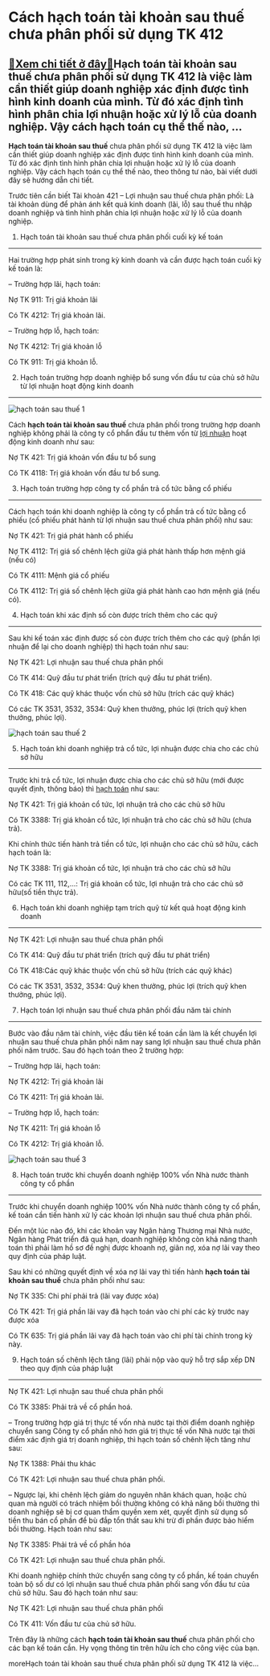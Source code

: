 Cách hạch toán tài khoản sau thuế chưa phân phối sử dụng TK 412
===============================================================

[:gift:Xem chi tiết ở đây:gift:](https://hddtvn.com/cach-hach-toan-tai-khoan-sau-thue-chua-phan-phoi-su-dung-tk-412/)Hạch toán tài khoản sau thuế chưa phân phối sử dụng TK 412 là việc làm cần thiết giúp doanh nghiệp xác định được tình hình kinh doanh của mình. Từ đó xác định tình hình phân chia lợi nhuận hoặc xử lý lỗ của doanh nghiệp. Vậy cách hạch toán cụ thể thế nào, …
-----------------------------------------------------------------------------------------------------------------------------------------------------------------------------------------------------------------------------------------------------------------

**Hạch toán tài khoản sau thuế** chưa phân phối sử dụng TK 412 là việc làm cần thiết giúp doanh nghiệp xác định được tình hình kinh doanh của mình. Từ đó xác định tình hình phân chia lợi nhuận hoặc xử lý lỗ của doanh nghiệp. Vậy cách hạch toán cụ thể thế nào, theo thông tư nào, bài viết dưới đây sẽ hướng dẫn chi tiết.


Trước tiên cần biết Tài khoản 421 – Lợi nhuận sau thuế chưa phân phối: Là tài khoản dùng để phản ánh kết quả kinh doanh (lãi, lỗ) sau thuế thu nhập doanh nghiệp và tình hình phân chia lợi nhuận hoặc xử lý lỗ của doanh nghiệp.


1. Hạch toán tài khoản sau thuế chưa phân phối cuối kỳ kế toán
--------------------------------------------------------------


Hai trường hợp phát sinh trong kỳ kinh doanh và cần được hạch toán cuối kỳ kế toán là:


– Trường hợp lãi, hạch toán:


Nợ TK 911: Trị giá khoản lãi


Có TK 4212: Trị giá khoản lãi.


– Trường hợp lỗ, hạch toán:


Nợ TK 4212: Trị giá khoản lỗ


Có TK 911: Trị giá khoản lỗ.


2. Hạch toán trường hợp doanh nghiệp bổ sung vốn đầu tư của chủ sở hữu từ lợi nhuận hoạt động kinh doanh
--------------------------------------------------------------------------------------------------------


![hạch toán sau thuế 1](https://hddtvn.com/wp-content/uploads/2021/01/150118030044.jpg)


Cách **hạch toán tài khoản sau thuế** chưa phân phối trong trường hợp doanh nghiệp không phải là công ty cổ phẩn đầu tư thêm vốn từ [lợi nhuận](#) hoạt động kinh doanh như sau:


Nợ TK 421: Trị giá khoản vốn đầu tư bổ sung


Có TK 4118: Trị giá khoản vốn đầu tư bổ sung.


3. Hạch toán trường hợp công ty cổ phần trả cổ tức bằng cổ phiếu
----------------------------------------------------------------


Cách hạch toán khi doanh nghiệp là công ty cổ phần trả cố tức bằng cổ phiếu (cố phiếu phát hành từ lợi nhuận sau thuế chưa phân phối) như sau:


Nợ TK 421: Trị giá phát hành cổ phiếu


Nợ TK 4112: Trị giá số chênh lệch giữa giá phát hành thấp hơn mệnh giá (nếu có)


Có TK 4111: Mệnh giá cổ phiếu


Có TK 4112: Trị giá số chênh lệch giữa giá phát hành cao hơn mệnh giá (nếu có).


4. Hạch toán khi xác định số còn được trích thêm cho các quỹ
------------------------------------------------------------


Sau khi kế toán xác định được số còn được trích thêm cho các quỹ (phần lợi nhuận để lại cho doanh nghiệp) thì hạch toán như sau:


Nợ TK 421: Lợi nhuận sau thuế chưa phân phối


Có TK 414: Quỹ đầu tư phát triển (trích quỹ đầu tư phát triển).


Có TK 418: Các quỹ khác thuộc vốn chủ sở hữu (trích các quỹ khác)


Có các TK 3531, 3532, 3534: Quỹ khen thưởng, phúc lợi (trích quỹ khen thưởng, phúc lợi).


![hạch toán sau thuế 2](https://hddtvn.com/wp-content/uploads/2021/01/tvz1541567121.png)


5. Hạch toán khi doanh nghiệp trả cổ tức, lợi nhuận được chia cho các chủ sở hữu
--------------------------------------------------------------------------------


Trước khi trả cổ tức, lợi nhuận được chia cho các chủ sở hữu (mới được quyết định, thông báo) thì [hạch toán](#) như sau:


Nợ TK 421: Trị giá khoản cổ tức, lợi nhuận trả cho các chủ sở hữu


Có TK 3388: Trị giá khoản cổ tức, lợi nhuận trả cho các chủ sở hữu (chưa trả).


Khi chính thức tiến hành trả tiền cổ tức, lợi nhuận cho các chủ sở hữu, cách hạch toán là:


Nợ TK 3388: Trị giá khoản cổ tức, lợi nhuận trả cho các chủ sở hữu


Có các TK 111, 112,…: Trị giá khoản cổ tức, lợi nhuận trả cho các chủ sở hữu(số tiền thực trả).


6. Hạch toán khi doanh nghiệp tạm trích quỹ từ kết quả hoạt động kinh doanh
---------------------------------------------------------------------------


Nợ TK 421: Lợi nhuận sau thuế chưa phân phối


Có TK 414: Quỹ đầu tư phát triển (trích quỹ đầu tư phát triển)


Có TK 418:Các quỹ khác thuộc vốn chủ sở hữu (trích các quỹ khác)


Có các TK 3531, 3532, 3534: Quỹ khen thưởng, phúc lợi (trích quỹ khen thưởng, phúc lợi).


7. Hạch toán lợi nhuận sau thuế chưa phân phối đầu năm tài chính
----------------------------------------------------------------


Bước vào đầu năm tài chính, việc đầu tiên kế toán cần làm là kết chuyển lợi nhuận sau thuế chưa phân phối năm nay sang lợi nhuận sau thuế chưa phân phối năm trước. Sau đó hạch toán theo 2 trường hợp:


– Trường hợp lãi, hạch toán:


Nợ TK 4212: Trị giá khoản lãi


Có TK 4211: Trị giá khoản lãi.


– Trường hợp lỗ, hạch toán:


Nợ TK 4211: Trị giá khoản lỗ


Có TK 4212: Trị giá khoản lỗ.


![hạch toán sau thuế 3](https://hddtvn.com/wp-content/uploads/2021/01/toki-ev-borcu-sorgulama_ffef1.jpg)


8. Hạch toán trước khi chuyển doanh nghiệp 100% vốn Nhà nước thành công ty cổ phần
----------------------------------------------------------------------------------


Trước khi chuyển doanh nghiệp 100% vốn Nhà nước thành công ty cổ phần, kế toán cần tiến hành xử lý các khoản lợi nhuận sau thuế chưa phân phối.


Đến một lúc nào đó, khi các khoản vay Ngân hàng Thương mại Nhà nước, Ngân hàng Phát triển đã quá hạn, doanh nghiệp không còn khả năng thanh toán thì phải làm hồ sơ đề nghị được khoanh nợ, giãn nợ, xóa nợ lãi vay theo quy định của pháp luật.


Sau khi có những quyết định về xóa nợ lãi vay thì tiến hành **hạch toán** **tài khoản sau thuế** chưa phân phối như sau:


Nợ TK 335: Chi phí phải trả (lãi vay được xóa)


Có TK 421: Trị giá phần lãi vay đã hạch toán vào chi phí các kỳ trước nay được xóa


Có TK 635: Trị giá phần lãi vay đã hạch toán vào chi phí tài chính trong kỳ này.


9. Hạch toán số chênh lệch tăng (lãi) phải nộp vào quỹ hỗ trợ sắp xếp DN theo quy định của pháp luật
----------------------------------------------------------------------------------------------------


Nợ TK 421: Lợi nhuận sau thuế chưa phân phối


Có TK 3385: Phải trả về cổ phần hoá.


– Trong trường hợp giá trị thực tế vốn nhà nước tại thời điểm doanh nghiệp chuyển sang Công ty cổ phần nhỏ hơn giá trị thực tế vốn Nhà nước tại thời điểm xác định giá trị doanh nghiệp, thì hạch toán số chênh lệch tăng như sau:


Nợ TK 1388: Phải thu khác


Có TK 421: Lợi nhuận sau thuế chưa phân phối.


– Ngược lại, khi chênh lệch giảm do nguyên nhân khách quan, hoặc chủ quan mà người có trách nhiệm bồi thường không có khả năng bồi thường thì doanh nghiệp sẽ bị cơ quan thẩm quyền xem xét, quyết định sử dụng số tiền thu bán cổ phần để bù đắp tổn thất sau khi trừ đi phần được bảo hiểm bồi thường. Hạch toán như sau:


Nợ TK 3385: Phải trả về cổ phần hóa


Có TK 421: Lợi nhuận sau thuế chưa phân phối.


Khi doanh nghiệp chính thức chuyển sang công ty cổ phần, kế toán chuyển toàn bộ số dư có lợi nhuận sau thuế chưa phân phối sang vốn đầu tư của chủ sở hữu. Sau đó hạch toán như sau:


Nợ TK 421: Lợi nhuận sau thuế chưa phân phối


Có TK 411: Vốn đầu tư của chủ sở hữu.


Trên đây là những cách **hạch toán tài khoản sau thuế** chưa phân phối cho các bạn kế toán cần. Hy vọng thông tin trên hữu ích cho công việc của bạn.



moreHạch toán tài khoản sau thuế chưa phân phối sử dụng TK 412 là việc…

